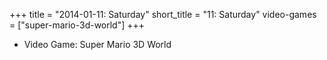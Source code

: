 +++
title = "2014-01-11: Saturday"
short_title = "11: Saturday"
video-games = ["super-mario-3d-world"]
+++


* Video Game: Super Mario 3D World